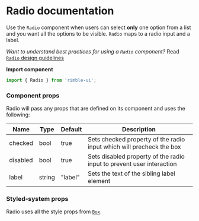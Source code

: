 # Radio documentation

Use the `Radio` component when users can select **only** one option from a list and you want all the options to be visible. `Radio` maps to a radio input and a label.

_Want to understand best practices for using a `Radio` component?_ Read [`Radio` design guidelines](https://consensys.github.io/rimble-ui/?path=/story/components-form-radio-buttons--design-guidelines)

**Import component**

```jsx
import { Radio } from 'rimble-ui';
```

<!-- STORY -->

### Component props

Radio will pass any props that are defined on its component and uses the following:

| Name     | Type   | Default | Description                                                           |
| -------- | ------ | ------- | --------------------------------------------------------------------- |
| checked  | bool   | true    | Sets checked property of the radio input which will precheck the box  |
| disabled | bool   | true    | Sets disabled property of the radio input to prevent user interaction |
| label    | string | "label" | Sets the text of the sibling label element                            |

### Styled-system props

Radio uses all the style props from [`Box`](https://consensys.github.io/rimble-ui/?path=/story/components-layout-box--documentation).
